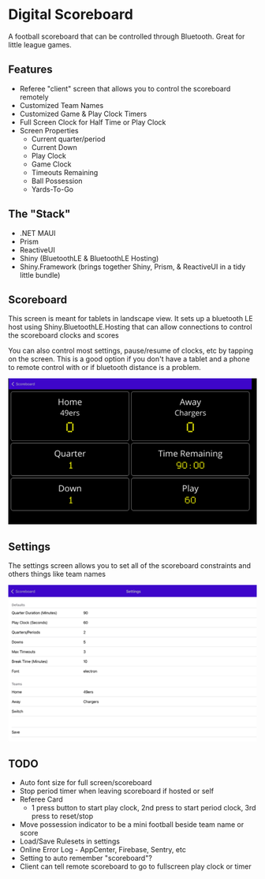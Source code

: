 # Digital Scoreboard

A football scoreboard that can be controlled through Bluetooth.  Great for little league games.

## Features
* Referee "client" screen that allows you to control the scoreboard remotely
* Customized Team Names
* Customized Game & Play Clock Timers
* Full Screen Clock for Half Time or Play Clock
* Screen Properties
    * Current quarter/period
    * Current Down
    * Play Clock
    * Game Clock
    * Timeouts Remaining
    * Ball Possession
    * Yards-To-Go

## The "Stack"

* .NET MAUI
* Prism
* ReactiveUI
* Shiny (BluetoothLE & BluetoothLE Hosting)
* Shiny.Framework (brings together Shiny, Prism, & ReactiveUI in a tidy little bundle)

## Scoreboard
This screen is meant for tablets in landscape view.  It sets up a bluetooth LE host using Shiny.BluetoothLE.Hosting that can allow connections to control the scoreboard clocks and scores

You can also control most settings, pause/resume of clocks, etc by tapping on the screen.  This is a good option if you don't have a tablet and a phone to remote control with or if bluetooth distance is a problem.

<img src="scoreboard.png" />

## Settings

The settings screen allows you to set all of the scoreboard constraints and others things like team names

<img src="settings.png" />

## TODO
* Auto font size for full screen/scoreboard
* Stop period timer when leaving scoreboard if hosted or self
* Referee Card
    * 1 press button to start play clock, 2nd press to start period clock, 3rd press to reset/stop
* Move possession indicator to be a mini football beside team name or score
* Load/Save Rulesets in settings
* Online Error Log - AppCenter, Firebase, Sentry, etc
* Setting to auto remember "scoreboard"?
* Client can tell remote scoreboard to go to fullscreen play clock or timer